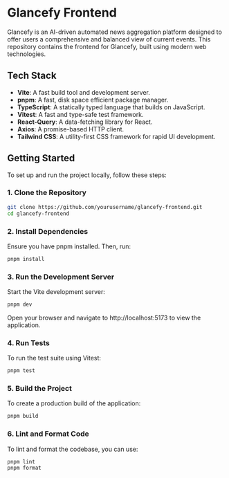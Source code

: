 # Glancefy Frontend

Glancefy is an AI-driven automated news aggregation platform designed to offer users a comprehensive and balanced view of current events. This repository contains the frontend for Glancefy, built using modern web technologies.

## Tech Stack

- **Vite**: A fast build tool and development server.
- **pnpm**: A fast, disk space efficient package manager.
- **TypeScript**: A statically typed language that builds on JavaScript.
- **Vitest**: A fast and type-safe test framework.
- **React-Query**: A data-fetching library for React.
- **Axios**: A promise-based HTTP client.
- **Tailwind CSS**: A utility-first CSS framework for rapid UI development.

## Getting Started

To set up and run the project locally, follow these steps:

### 1. Clone the Repository

```bash
git clone https://github.com/yourusername/glancefy-frontend.git
cd glancefy-frontend
```

### 2. Install Dependencies

Ensure you have pnpm installed. Then, run:

```bash
pnpm install
```

### 3. Run the Development Server

Start the Vite development server:

```bash
pnpm dev
```

Open your browser and navigate to http://localhost:5173 to view the application.

### 4. Run Tests

To run the test suite using Vitest:

```bash
pnpm test
```

### 5. Build the Project

To create a production build of the application:

```bash
pnpm build
```

### 6. Lint and Format Code

To lint and format the codebase, you can use:

```bash
pnpm lint
pnpm format
```
